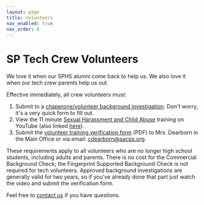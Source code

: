 ```yaml
---
layout: page
title: Volunteers
nav_enabled: true
nav_order: 8
---
```


<!-- title: SP Tech Crew Volunteers -->
<!-- categories: pages -->
<!-- tags: volunteers -->
<!-- published: 2017-06-06T22:30:00-05:00 -->
<!-- updated: 2021-09-27T21:55:00-05:00 -->
<!-- summary: We love it when our alumni come back to help us. We also love it when our crew parents help us out. -->

# SP Tech Crew Volunteers

We love it when our SPHS alumni come back to help us. We also love it when our tech crew parents help us out.
 
Effective immediately, all crew volunteers must:

1. Submit to a [chaperone/volunteer background investigation](https://www.aacps.org/Page/1869). Don't worry, it's a very quick form to fill out.
2. View the 11 minute [Sexual Harassment and Child Abuse](https://www.youtube.com/playlist?list=PL63heeIfctOufz7O6AA0ByiSv1ctT8IAx) training on YouTube (also linked [here](https://www.aacps.org/Page/2460)).
3. Submit the [volunteer training verification form](https://www.severnaparkhigh.org/pdf/Volunteer_Video_verification_form.pdf) (PDF) to Mrs. Dearborn in the Main Office or via email: cdearborn@aacps.org.
 
These requirements apply to all volunteers who are no longer high school students, including adults and parents. There is no cost for the Commercial Background Check; the Fingerprint Supported Background Check is not required for tech volunteers. Approved background investigations are generally valid for two years, so if you've already done that part just watch the video and submit the verification form.

Feel free to [contact us](contact.html) if you have questions.

<!-- EOF -->
